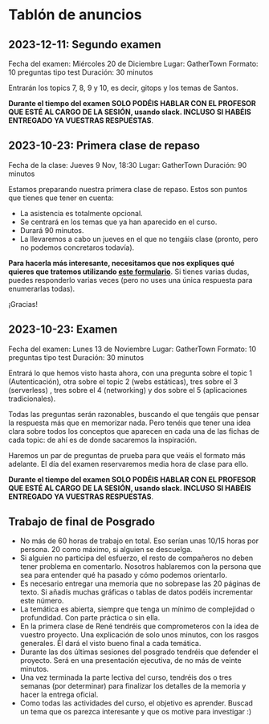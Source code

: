 # Tablón de anuncios

## 2023-12-11: Segundo examen

Fecha del examen: Miércoles 20 de Diciembre
Lugar: GatherTown
Formato: 10 preguntas tipo test
Duración: 30 minutos

Entrarán los topics 7, 8, 9 y 10, es decir, gitops y los temas de Santos.

**Durante el tiempo del examen SOLO PODÉIS HABLAR CON EL PROFESOR QUE ESTÉ AL CARGO DE LA SESIÓN, usando slack. INCLUSO SI HABÉIS ENTREGADO YA VUESTRAS RESPUESTAS**.



## 2023-10-23: Primera clase de repaso

Fecha de la clase: Jueves 9 Nov, 18:30
Lugar: GatherTown
Duración: 90 minutos

Estamos preparando nuestra primera clase de repaso. Estos son puntos que tienes que tener en cuenta:

* La asistencia es totalmente opcional.
* Se centrará en los temas que ya han aparecido en el curso.
* Durará 90 minutos.
* La llevaremos a cabo un jueves en el que no tengáis clase (pronto, pero no podemos concretaros todavía).

**Para hacerla más interesante, necesitamos que nos expliques qué quieres que tratemos utilizando [este formulario](https://forms.gle/JSDtvgFGthA6voZv6)**. Si tienes varias dudas, puedes responderlo varias veces (pero no uses una única respuesta para enumerarlas todas).

¡Gracias!

## 2023-10-23: Examen

Fecha del examen: Lunes 13 de Noviembre
Lugar: GatherTown
Formato: 10 preguntas tipo test
Duración: 30 minutos

Entrará lo que hemos visto hasta ahora, con una pregunta sobre el topic 1 (Autenticación), otra sobre el topic 2 (webs estáticas), tres sobre el 3 (serverless) , tres sobre el 4 (networking) y dos sobre el 5 (aplicaciones tradicionales).

Todas las preguntas serán razonables, buscando el que tengáis que pensar la respuesta más que en memorizar nada. Pero tenéis que tener una idea clara sobre todos los conceptos que aparecen en cada una de las fichas de cada topic: de ahí es de donde sacaremos la inspiración. 

Haremos un par de preguntas de prueba para que veáis el formato más adelante. El día del examen reservaremos media hora de clase para ello.

**Durante el tiempo del examen SOLO PODÉIS HABLAR CON EL PROFESOR QUE ESTÉ AL CARGO DE LA SESIÓN, usando slack. INCLUSO SI HABÉIS ENTREGADO YA VUESTRAS RESPUESTAS**.


## Trabajo de final de Posgrado

* No más de 60 horas de trabajo en total. Eso serían unas 10/15 horas por persona. 20 como máximo, si alguien se descuelga.
* Si alguien no participa del esfuerzo, el resto de compañeros no deben tener problema en comentarlo. Nosotros hablaremos con la persona que sea para entender qué ha pasado y cómo podemos orientarlo.
* Es necesario entregar una memoria que no sobrepase las 20 páginas de texto. Si añadís muchas gráficas o tablas de datos podéis incrementar este número.
* La temática es abierta, siempre que tenga un mínimo de complejidad o profundidad. Con parte práctica o sin ella.
* En la primera clase de René tendréis que comprometeros con la idea de vuestro proyecto. Una explicación de solo unos minutos, con los rasgos generales. Él dará el visto bueno final a cada temática.
* Durante las dos últimas sesiones del posgrado tendréis que defender el proyecto. Será en una presentación ejecutiva, de no más de veinte minutos.
* Una vez terminada la parte lectiva del curso, tendréis dos o tres semanas (por determinar) para finalizar los detalles de la memoria y hacer la entrega oficial.
* Como todas las actividades del curso, el objetivo es aprender. Buscad un tema que os parezca interesante y que os motive para investigar :)
